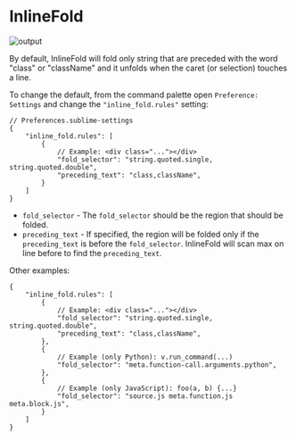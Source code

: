 # InlineFold

![output](https://user-images.githubusercontent.com/22029477/216466685-fe0c97a2-78a0-4462-b6a5-081779cbcdcb.gif)

By default,
InlineFold will fold only string that are preceded with the word "class" or "className"
and it unfolds when the caret (or selection) touches a line.

To change the default,
from the command palette open `Preference: Settings` and change the `"inline_fold.rules"` setting:
```jsonc
// Preferences.sublime-settings
{
    "inline_fold.rules": [
        {
            // Example: <div class="..."></div>
            "fold_selector": "string.quoted.single, string.quoted.double",
            "preceding_text": "class,className",
        }
    ]
}
```

- `fold_selector` - The `fold_selector` should be the region that should be folded.
- `preceding_text` - If specified, the region will be folded only if the `preceding_text` is before the `fold_selector`. InlineFold will scan max on line before to find the `preceding_text`.

Other examples:
```jsonc
{
    "inline_fold.rules": [
        {
            // Example: <div class="..."></div>
            "fold_selector": "string.quoted.single, string.quoted.double",
            "preceding_text": "class,className",
        },
        {
            // Example (only Python): v.run_command(...)
            "fold_selector": "meta.function-call.arguments.python",
        },
        {
            // Example (only JavaScript): foo(a, b) {...}
            "fold_selector": "source.js meta.function.js meta.block.js",
        }
    ]
}
```
